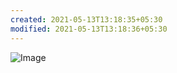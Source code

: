 ```yaml
---
created: 2021-05-13T13:18:35+05:30
modified: 2021-05-13T13:18:36+05:30
---
```


![Image](IMG_1620892114244.jpg)
